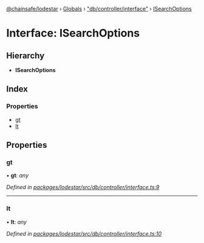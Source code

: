 [@chainsafe/lodestar](../README.md) › [Globals](../globals.md) › ["db/controller/interface"](../modules/_db_controller_interface_.md) › [ISearchOptions](_db_controller_interface_.isearchoptions.md)

# Interface: ISearchOptions

## Hierarchy

* **ISearchOptions**

## Index

### Properties

* [gt](_db_controller_interface_.isearchoptions.md#gt)
* [lt](_db_controller_interface_.isearchoptions.md#lt)

## Properties

###  gt

• **gt**: *any*

*Defined in [packages/lodestar/src/db/controller/interface.ts:9](https://github.com/ChainSafe/lodestar/blob/2fb982b/packages/lodestar/src/db/controller/interface.ts#L9)*

___

###  lt

• **lt**: *any*

*Defined in [packages/lodestar/src/db/controller/interface.ts:10](https://github.com/ChainSafe/lodestar/blob/2fb982b/packages/lodestar/src/db/controller/interface.ts#L10)*
